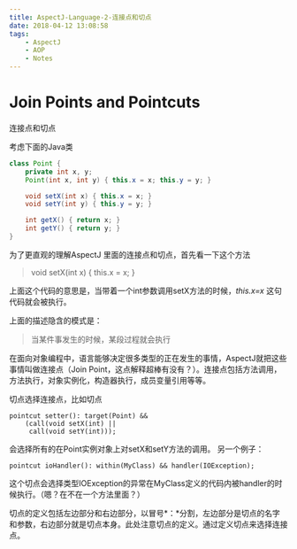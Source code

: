 ```yaml
---
title: AspectJ-Language-2-连接点和切点
date: 2018-04-12 13:08:58
tags:
	- AspectJ
	- AOP
	- Notes
---
```


# Join Points and Pointcuts
连接点和切点

考虑下面的Java类
```Java
class Point {
	private int x, y;
	Point(int x, int y) { this.x = x; this.y = y; }

	void setX(int x) { this.x = x; }
	void setY(int y) { this.y = y; }

	int getX() { return x; }
	int getY() { return y; }
}
```

为了更直观的理解AspectJ 里面的连接点和切点，首先看一下这个方法

> void setX(int x) { this.x = x; }

上面这个代码的意思是，当带着一个int参数调用setX方法的时候，*this.x=x* 这句代码就会被执行。

上面的描述隐含的模式是：

> 当某件事发生的时候，某段过程就会执行

在面向对象编程中，语言能够决定很多类型的正在发生的事情，AspectJ就把这些事情叫做连接点（Join Point，这点解释超棒有没有？）。连接点包括方法调用，方法执行，对象实例化，构造器执行，成员变量引用等等。

切点选择连接点，比如切点
```Aspect
pointcut setter(): target(Point) && 
	(call(void setX(int) ||
	 call(void setY(int)));
```
会选择所有的在Point实例对象上对setX和setY方法的调用。
另一个例子：
```Aspect
pointcut ioHandler(): within(MyClass) && handler(IOException);
```
这个切点会选择类型IOException的异常在MyClass定义的代码内被handler的时候执行。（嗯？在不在一个方法里面？）

切点的定义包括左边部分和右边部分，以冒号*：*分割，左边部分是切点的名字和参数，右边部分就是切点本身。此处注意切点的定义。通过定义切点来选择连接点。
